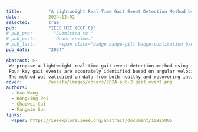 ```yaml
---
title:          "A Lightweight Real-Time Gait Event Detection Method Using Wearable Inertial Sensors"
date:           2024-12-02
selected:       true
pub:            "IEEE UIC (CCF C)"
# pub_pre:        "Submitted to "
# pub_post:       'Under review.'
# pub_last:       ' <span class="badge badge-pill badge-publication badge-success">Spotlight</span>'
pub_date:       "2024"

abstract: >-
 We propose a lightweight real-time gait event detection method using inertial sensors. 
 Four key gait events are accurately identified based on angular velocity features, with mean errors under 20 ms. 
 The method was validated on data from both healthy and recovering individuals, showing strong potential for clinical and rehabilitation use.
cover:          /assets/images/covers/2024-pub-2-gait_event.png
authors:
  - Hao Wang
  - Hongxing Pei
  - Chaowei Cui
  - Fangmin Sun
links:
  Paper: https://ieeexplore.ieee.org/abstract/document/10925005
---
```

